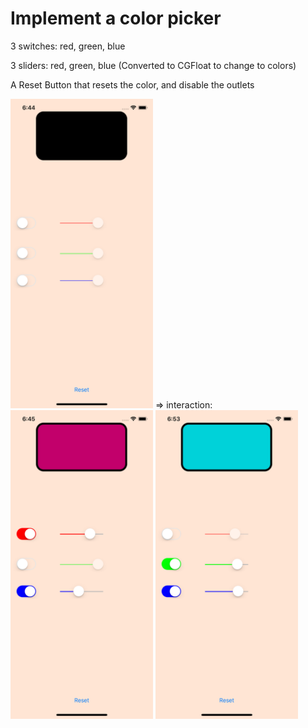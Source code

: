 # Implement a color picker

3 switches: red, green, blue

3 sliders: red, green, blue
(Converted to CGFloat to change to colors)

A Reset Button that resets the color, and disable the outlets


<img src="colorPicker1.png" width="228"> => interaction: <img src="colorPicker2.png" width="228"> <img src="colorPicker3.png" width="228">



